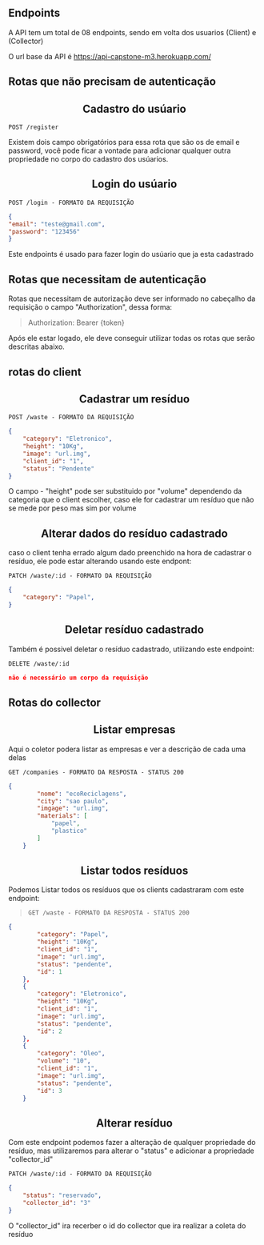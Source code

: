 ## Endpoints

A API tem um total de 08 endpoints, sendo em volta dos usuarios (Client) e (Collector) 

O url base da API é https://api-capstone-m3.herokuapp.com/


## Rotas que não precisam de autenticação

<h2 align ='center'> Cadastro do usúario </h2>

`POST /register`

Existem dois campo obrigatórios para essa rota que são os de email e password, você pode ficar a vontade para adicionar qualquer outra propriedade no corpo do cadastro dos usúarios.

<h2 align ='center'> Login do usúario </h2>

`POST /login - FORMATO DA REQUISIÇÃO`
```json
{
"email": "teste@gmail.com",
"password": "123456"
}
```

Este endpoints é usado para fazer login do usúario que ja esta cadastrado

## Rotas que necessitam de autenticação

Rotas que necessitam de autorização deve ser informado no cabeçalho da requisição o campo "Authorization", dessa forma:

> Authorization: Bearer {token}

Após ele estar logado, ele deve conseguir utilizar todas os rotas que serão descritas abaixo.


## rotas do client

<h2 align ='center'> Cadastrar um resíduo </h2>

`POST /waste - FORMATO DA REQUISIÇÃO`
```json
{
	"category": "Eletronico",
	"height": "10Kg",
	"image": "url.img",
    "client_id": "1",
	"status": "Pendente"
}
```

   O campo - "height" pode ser substituido por "volume" dependendo da categoria que o client escolher, caso ele for cadastrar um resíduo que não se mede por peso mas sim por volume

<h2 align ='center'> Alterar dados do resíduo cadastrado </h2>

caso o client tenha errado algum dado preenchido na hora de cadastrar o resíduo, ele pode estar alterando usando este endpont:

`PATCH /waste/:id - FORMATO DA REQUISIÇÃO`
```json
{
	"category": "Papel",
}
```

<h2 align ='center'> Deletar resíduo cadastrado </h2>

Também é possivel deletar o resíduo cadastrado, utilizando este endpoint:

`DELETE /waste/:id`
```json
não é necessário um corpo da requisição
```

## Rotas do collector

<h2 align ='center'> Listar empresas </h2>

Aqui o coletor podera listar as empresas e ver a descrição de cada uma delas

`GET /companies - FORMATO DA RESPOSTA - STATUS 200`
```json
{
		"nome": "ecoReciclagens",
		"city": "sao paulo",
		"imgage": "url.img",
		"materials": [
			"papel",
			"plastico"
		]
	}
```

<h2 align ='center'> Listar todos resíduos </h2>

Podemos Listar todos os resíduos que os clients cadastraram  com este endpoint:

> `GET /waste - FORMATO DA RESPOSTA - STATUS 200`
```json
{
		"category": "Papel",
		"height": "10Kg",
		"client_id": "1",
		"image": "url.img",
		"status": "pendente",
		"id": 1
	},
	{
		"category": "Eletronico",
		"height": "10Kg",
		"client_id": "1",
		"image": "url.img",
		"status": "pendente",
		"id": 2
	},
	{
		"category": "Oleo",
		"volume": "10",
		"client_id": "1",
		"image": "url.img",
		"status": "pendente",
		"id": 3
    }
```


<h2 align ='center'> Alterar resíduo </h2>

Com este endpoint podemos fazer a alteração de qualquer propriedade do resíduo, mas utilizaremos para alterar o "status" e adicionar a propriedade "collector_id"

`PATCH /waste/:id - FORMATO DA REQUISIÇÃO`
```json
{
	"status": "reservado",
    "collector_id": "3"
}
```
O "collector_id" ira recerber o id do collector que ira realizar a coleta do resíduo
